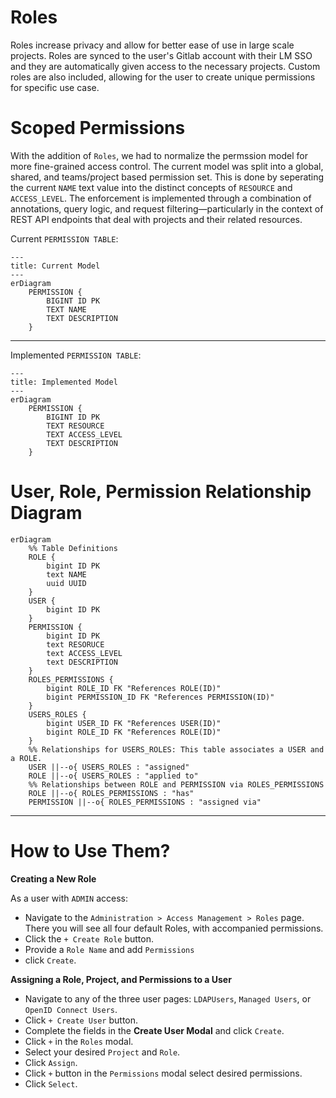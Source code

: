 # Roles 
Roles increase privacy and allow for better ease of use in large scale projects. Roles are synced to the user's Gitlab account with their LM SSO and they are automatically given access to the necessary projects. Custom roles are also included, allowing for the user to create unique permissions for specific use case.

# Scoped Permissions

With the addition of `Roles`, we had to normalize the permssion model for more fine-grained access control. The current model was split into a global, shared, and teams/project based permission set. 
This is done by seperating the current `NAME` text value into the distinct concepts of `RESOURCE` and `ACCESS_LEVEL`. The enforcement is implemented through a combination of annotations, query logic, and request filtering—particularly in the context of REST API endpoints that deal with projects and their related resources.

Current `PERMISSION TABLE`:
```mermaid
---
title: Current Model
---
erDiagram
    PERMISSION {
        BIGINT ID PK
        TEXT NAME
        TEXT DESCRIPTION
    }
```
---
Implemented `PERMISSION TABLE`:
```mermaid
---
title: Implemented Model
---
erDiagram
    PERMISSION {
        BIGINT ID PK
        TEXT RESOURCE
        TEXT ACCESS_LEVEL
        TEXT DESCRIPTION
    }
```

# User, Role, Permission Relationship Diagram 
```mermaid
erDiagram
    %% Table Definitions
    ROLE {
        bigint ID PK
        text NAME
        uuid UUID
    }
    USER {
        bigint ID PK
    }
    PERMISSION {
        bigint ID PK
        text RESORUCE
        text ACCESS_LEVEL
        text DESCRIPTION
    }
    ROLES_PERMISSIONS {
        bigint ROLE_ID FK "References ROLE(ID)"
        bigint PERMISSION_ID FK "References PERMISSION(ID)"
    }
    USERS_ROLES {
        bigint USER_ID FK "References USER(ID)"
        bigint ROLE_ID FK "References ROLE(ID)"
    }
    %% Relationships for USERS_ROLES: This table associates a USER and a ROLE.
    USER ||--o{ USERS_ROLES : "assigned"
    ROLE ||--o{ USERS_ROLES : "applied to"
    %% Relationships between ROLE and PERMISSION via ROLES_PERMISSIONS
    ROLE ||--o{ ROLES_PERMISSIONS : "has"
    PERMISSION ||--o{ ROLES_PERMISSIONS : "assigned via"
```
---

# How to Use Them?

**Creating a New Role**

As a user with `ADMIN` access: 
- Navigate to the `Administration > Access Management > Roles` page. There you will see all four default Roles, with accompanied permissions.
- Click the `+ Create Role` button.
- Provide a `Role Name` and add `Permissions` 
- click `Create`.

**Assigning a Role, Project, and Permissions to a User**
- Navigate to any of the three user pages: `LDAPUsers`, `Managed Users`, or `OpenID Connect Users`.
- Click `+ Create User` button.
- Complete the fields in the **Create User Modal** and click `Create`.
- Click `+` in the `Roles` modal.
- Select your desired `Project` and `Role`. 
- Click `Assign`.
- Click `+` button in the `Permissions` modal select desired permissions.
- Click `Select`.





